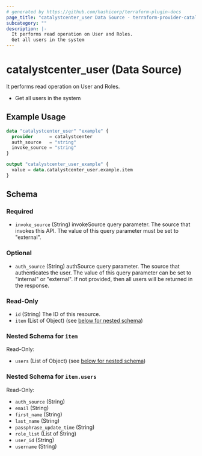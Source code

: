 ```yaml
---
# generated by https://github.com/hashicorp/terraform-plugin-docs
page_title: "catalystcenter_user Data Source - terraform-provider-catalystcenter"
subcategory: ""
description: |-
  It performs read operation on User and Roles.
  Get all users in the system
---
```


# catalystcenter_user (Data Source)

It performs read operation on User and Roles.

- Get all users in the system

## Example Usage

```terraform
data "catalystcenter_user" "example" {
  provider      = catalystcenter
  auth_source   = "string"
  invoke_source = "string"
}

output "catalystcenter_user_example" {
  value = data.catalystcenter_user.example.item
}
```

<!-- schema generated by tfplugindocs -->
## Schema

### Required

- `invoke_source` (String) invokeSource query parameter. The source that invokes this API. The value of this query parameter must be set to "external".

### Optional

- `auth_source` (String) authSource query parameter. The source that authenticates the user. The value of this query parameter can be set to "internal" or "external". If not provided, then all users will be returned in the response.

### Read-Only

- `id` (String) The ID of this resource.
- `item` (List of Object) (see [below for nested schema](#nestedatt--item))

<a id="nestedatt--item"></a>
### Nested Schema for `item`

Read-Only:

- `users` (List of Object) (see [below for nested schema](#nestedobjatt--item--users))

<a id="nestedobjatt--item--users"></a>
### Nested Schema for `item.users`

Read-Only:

- `auth_source` (String)
- `email` (String)
- `first_name` (String)
- `last_name` (String)
- `passphrase_update_time` (String)
- `role_list` (List of String)
- `user_id` (String)
- `username` (String)
